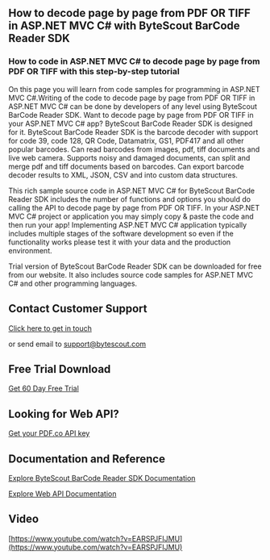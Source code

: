 ## How to decode page by page from PDF OR TIFF in ASP.NET MVC C# with ByteScout BarCode Reader SDK

### How to code in ASP.NET MVC C# to decode page by page from PDF OR TIFF with this step-by-step tutorial

On this page you will learn from code samples for programming in ASP.NET MVC C#.Writing of the code to decode page by page from PDF OR TIFF in ASP.NET MVC C# can be done by developers of any level using ByteScout BarCode Reader SDK. Want to decode page by page from PDF OR TIFF in your ASP.NET MVC C# app? ByteScout BarCode Reader SDK is designed for it. ByteScout BarCode Reader SDK is the barcode decoder with support for code 39, code 128, QR Code, Datamatrix, GS1, PDF417 and all other popular barcodes. Can read barcodes from images, pdf, tiff documents and live web camera. Supports noisy and damaged documents, can split and merge pdf and tiff documents based on barcodes. Can export barcode decoder results to XML, JSON, CSV and into custom data structures.

This rich sample source code in ASP.NET MVC C# for ByteScout BarCode Reader SDK includes the number of functions and options you should do calling the API to decode page by page from PDF OR TIFF. In your ASP.NET MVC C# project or application you may simply copy & paste the code and then run your app! Implementing ASP.NET MVC C# application typically includes multiple stages of the software development so even if the functionality works please test it with your data and the production environment.

Trial version of ByteScout BarCode Reader SDK can be downloaded for free from our website. It also includes source code samples for ASP.NET MVC C# and other programming languages.

## Contact Customer Support

[Click here to get in touch](https://bytescout.zendesk.com/hc/en-us/requests/new?subject=ByteScout%20BarCode%20Reader%20SDK%20Question)

or send email to [support@bytescout.com](mailto:support@bytescout.com?subject=ByteScout%20BarCode%20Reader%20SDK%20Question) 

## Free Trial Download

[Get 60 Day Free Trial](https://bytescout.com/download/web-installer?utm_source=github-readme)

## Looking for Web API? 

[Get your PDF.co API key](https://pdf.co/documentation/api?utm_source=github-readme)

## Documentation and Reference

[Explore ByteScout BarCode Reader SDK Documentation](https://bytescout.com/documentation/index.html?utm_source=github-readme)

[Explore Web API Documentation](https://pdf.co/documentation/api?utm_source=github-readme)

## Video

[https://www.youtube.com/watch?v=EARSPJFIJMU](https://www.youtube.com/watch?v=EARSPJFIJMU)